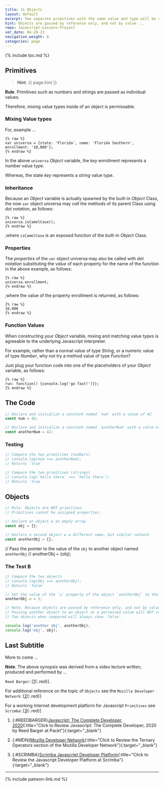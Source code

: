 ```yaml
---
title: Js Objects
layout: default
excerpt: Two separate primitives with the same value and type will be declared equal as `true` in Javascript ...
hint: Objects are passed by reference only, and not by value ...
repo: Javascript-Lessons-Project
ver_date: 04-20-21
navigation_weight: 8
categories: page
---
```

{% include toc.md %}

## Primitives

> **Hint**. {{ page.hint }}

**Rule**. Primitives such as numbers and strings are passed as individual values.

Therefore, mixing value types inside of an object is permissable.

### Mixing Value types

For, example ...

```liquid
{% raw %}
var universa = {state: 'Florida', name: 'Florida Southern', enrollment: '10,000'};
{% endraw %}
```

In the above `universa` *Object* variable, the *key* enrollment represents a *number* value type.

Whereas, the state *key* represents a *string* value type.

### Inheritance

Because an *Object* variable is actually spawned by the built-in *Object* Class, the now `var` object universa may *call* the methods of its parent Class using *dot notation*, as follows:

```liquid
{% raw %}
universa.isCamelCase();
{% endraw %}
```

;where `isCamelCase` is an exposed function of the built-in *Object* Class.

### Properties

The *properties* of the `var` object universa may also be called with *dot notation* substituting the *value* of each property for the name of the function in the above example, as follows:

```liquid
{% raw %}
universa.enrollment;
{% endraw %}
```

;where the value of the property enrollment is returned, as follows:

```liquid
{% raw %}
10,000
{% endraw %}
```

### Function Values

When constructing your *Object* variable, mixing and matching value *types* is agreeable to the underlying Javascript interpreter.

For example, rather than a normal value of type *String*, or a numeric value of type *Number*, why not try a method value of type *Function*?

Just plug your function code into one of the placeholders of your *Object* variable, as follows:

```liquid
{% raw %}
run: function() {console.log('go fast!')}};
{% endraw %}
```

## The Code

```javascript
// Declare and initialize a constant named `num` with a value of 42
const num = 42;

// Declare and initialize a constant named `anotherNum` with a value of 42
const anotherNum = 42;
```

### Testing

```javascript
// Compare the two primitives (numbers)
// console.log(num === anotherNum);
// Returns `true`

// Compare the two primitives (strings)
// console.log(`hello there` === `hello there`);
// Returns `true`
```

## Objects

```javascript
// Rule. Objects are NOT primitives.
// Primitives cannot be assigned properties.

// Declare an object w an empty array
const obj = {};

// Declare a second object w a different name, but similar content
const anotherObj = {};
```

// Pass the pointer to the value of the `obj` to another object named `anotherObj`
// anotherObj = {obj};

### The Test B

```javascript
// Compare the two objects
// console.log(Obj === anotherObj);
// Returns `false`

// Set the value of the `a` property of the object `anotherObj` to the number 1 
anotherObj.a = 1;

// Note. Because objects are passed by reference only, and not by value ...
// Passing another object to an object as a perceived value will NOT result in a value of `true`
// Two objects when compared will always show `false`.

console.log('another obj', anotherObj);
console.log('obj', obj);
```

## Last Subtitle

More to come ...

**Note**. The above synopsis was derived from a video lecture written, produced and performed by ...

`Reed Barger`: [[1](#REEDBARGER){:.red}].

For additional reference on the topic of `Objects` see the `Mozilla Developer Network`: [[2](#MDN){:.red}]

For a working Internet development platform for Javascript `Primitives` see `Scrimba`: [[3](#SCRIMBA){:.red}]

1. {:#REEDBARGER}[Javascript: The Complete Developer, 2020](https://subscription.packtpub.com/video/web_development/9781801072847?uuid=cc36e816-6930-4834-852a-206c35a8c895){:title="Click to Review Javascript: The Complete Developer, 2020 by Reed Barger at Packt"}{:target="_blank"}

2. {:#MDN}[Mozilla Developer Network](https://developer.mozilla.org/en-US/docs/Web/JavaScript/Reference/Operators/Conditional_Operator){:title="Click to Review the Ternary Operators section of the Mozilla Developer Network"}{:target="_blank"}

3. {:#SCRIMBA}[Scrimba Javascript Developer Platform](https://www.scrimba.com){:title="Click to Review the Javascript Developer Platform at Scrimba"}{:target="_blank"}

***

{% include patreon-link.md %}
